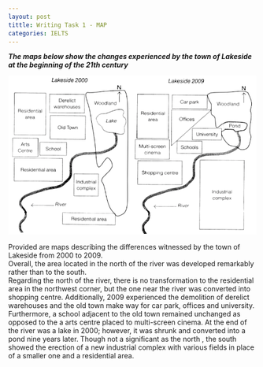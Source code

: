 ```yaml
---
layout: post
tittle: Writing Task 1 - MAP
categories: IELTS
---
```


***The maps below show the changes experienced by the town of Lakeside at the beginning of the 21th century***

![alt](https://raw.githubusercontent.com/khangdltUIT/khangdltUIT.github.io/master/images/map_lakeside.png)

Provided are maps describing the differences witnessed by the town of Lakeside from 2000 to 2009.  
Overall, the area located in the north of the river was developed remarkably rather than to the south.  
Regarding the north of the river, there is no transformation to the residential area in the northwest corner, but the one near the river was converted into shopping centre. Additionally, 2009 experienced the demolition of derelict warehouses and the old town make way for car park, offices and university. Furthermore, a school adjacent to the old town remained unchanged as opposed to the a arts centre placed to multi-screen cinema.
At the end of the river was a lake in 2000; however, it was shrunk and converted into a pond nine years later. Though not a significant as the north , the south showed the erection of a new industrial complex with various fields in place of a smaller one and a residential area.